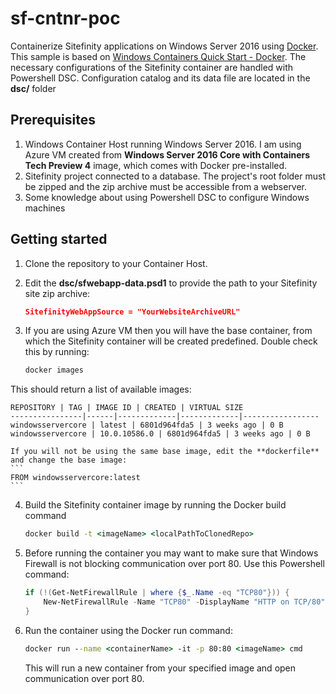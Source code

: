 # sf-cntnr-poc

Containerize Sitefinity applications on Windows Server 2016 using [Docker](https://www.docker.com/). This sample is based on [Windows Containers Quick Start - Docker](https://msdn.microsoft.com/en-us/virtualization/windowscontainers/quick_start/manage_docker). The necessary configurations of the Sitefinity container are handled with Powershell DSC. Configuration catalog and its data file are located in the **dsc/** folder

## Prerequisites 

1. Windows Container Host running Windows Server 2016. I am using Azure VM created from **Windows Server 2016 Core with Containers Tech Preview 4** image, which comes with Docker pre-installed.
2. Sitefinity project connected to a database. The project's root folder must be zipped and the zip archive must be accessible from a webserver.
3. Some knowledge about using Powershell DSC to configure Windows machines

## Getting started

1. Clone the repository to your Container Host.
2. Edit the **dsc/sfwebapp-data.psd1** to provide the path to your Sitefinity site zip archive:

	```json
	SitefinityWebAppSource = "YourWebsiteArchiveURL"
	```
3. If you are using Azure VM then you will have the base container, from which the Sitefinity container will be created predefined. Double check this by running:

	```cmd
	docker images
	```
This should return a list of available images:

	REPOSITORY | TAG | IMAGE ID | CREATED | VIRTUAL SIZE
	----------------|------|-------------|-------------|-----------------
	windowsservercore | latest | 6801d964fda5 | 3 weeks ago | 0 B
	windowsservercore | 10.0.10586.0 | 6801d964fda5 | 3 weeks ago | 0 B
	
	If you will not be using the same base image, edit the **dockerfile** and change the base image:
	```
	FROM windowsservercore:latest
	```
4. Build the Sitefinity container image by running the Docker build command

	```cmd
	docker build -t <imageName> <localPathToClonedRepo>
	```
5. Before running the container you may want to make sure that Windows Firewall is not blocking communication over port 80. Use this Powershell command:

	```powershell
	if (!(Get-NetFirewallRule | where {$_.Name -eq "TCP80"})) {
	    New-NetFirewallRule -Name "TCP80" -DisplayName "HTTP on TCP/80" -protocol tcp -LocalPort 80 -Action Allow -Enabled True
	}
	```
6. Run the container using the Docker run command:

	```cmd
	docker run --name <containerName> -it -p 80:80 <imageName> cmd
	```
	This will run a new container from your specified image and open communication over port 80.
